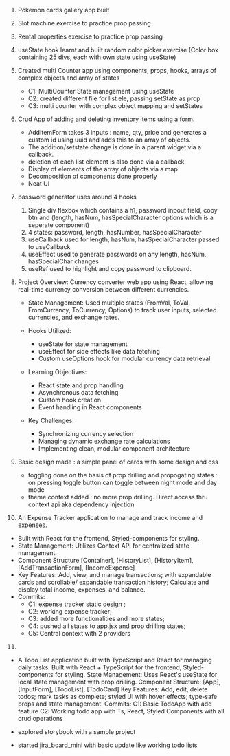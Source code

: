 1. Pokemon cards gallery app built
2. Slot machine exercise to practice prop passing
3. Rental properties exercise to practice prop passing
4. useState hook learnt and built random color picker exercise (Color box containing 25 divs, each with own state using useState)
5. Created multi Counter app using components, props, hooks, arrays of complex objects and array of states
    * C1: MultiCounter State management using useState
    * C2: created different file for list ele, passing setState as prop
    * C3: multi counter with complex object mapping and setStates
6. Crud App of adding and deleting inventory items using a form.
      * AddItemForm takes 3 inputs : name, qty, price and generates a custom id using uuid and adds this to an array of objects.
      * The addition/setstate change is done in a parent widget via a callback.
      * deletion of each list element is also done via a callback
      * Display of elements of the array of objects via a map
      * Decomposition of components done properly
      * Neat UI
7. password generator uses around 4 hooks
   1. Single div flexbox which contains a h1, password inpout field, copy btn and (length, hasNum, hasSpecialCharacter options which is a seperate component)
   2. 4 states: password, length, hasNumber, hasSpecialCharacter
   3. useCallback used for length, hasNum, hasSpecialCharacter passed to useCallback
   4. useEffect used to generate passwords on any length, hasNum, hasSpecialChar changes
   5. useRef used to highlight and copy password to clipboard.
8. Project Overview: Currency converter web app using React, allowing real-time currency conversion between different currencies.
   * State Management: Used multiple states (FromVal, ToVal, FromCurrency, ToCurrency, Options) to track user inputs, selected currencies, and exchange rates.
   * Hooks Utilized:
     * useState for state management
     * useEffect for side effects like data fetching
     * Custom useOptions hook for modular currency data retrieval
   
   * Learning Objectives:
     * React state and prop handling
     * Asynchronous data fetching
     * Custom hook creation
     * Event handling in React components

   * Key Challenges:
     * Synchronizing currency selection
     * Managing dynamic exchange rate calculations
     * Implementing clean, modular component architecture
9. Basic design made : a simple panel of cards with some design and css
   * toggling done on the basis of prop drilling and propogating states : on pressing toggle button can toggle between night mode and day mode
   * theme context added : no more prop drilling. Direct access thru context api aka dependency injection

10. An Expense Tracker application to manage and track income and expenses.
   * Built with React for the frontend, Styled-components for styling.
   * State Management: Utilizes Context API for centralized state management.
   * Component Structure:[Container], [HistoryList], [HistoryItem], [AddTransactionForm], [IncomeExpense]
   * Key Features: Add, view, and manage transactions; with expandable cards and scrollable/ expandable transaction history; Calculate and display total income, expenses, and balance.
   * Commits:
      * C1: expense tracker static design ;
      * C2: working expense tracker;
      * C3: added more functionalities and more states;
      * C4: pushed all states to app.jsx and prop drilling states;
      * C5: Central context with 2 providers

11. 
   * A Todo List application built with TypeScript and React for managing daily tasks.
   Built with React + TypeScript for the frontend, Styled-components for styling.
   State Management: Uses React's useState for local state management with prop drilling.
   Component Structure: [App], [InputForm], [TodoList], [TodoCard]
   Key Features: Add, edit, delete todos; mark tasks as complete; styled UI with hover effects; type-safe props and state management.
   Commits:
   C1: Basic TodoApp with add feature
   C2: Working todo app with Ts, React, Styled Components with all crud operations
   
   * explored storybook with a sample project
   
   * started jira_board_mini with basic update like working todo lists

